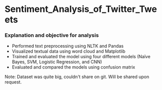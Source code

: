 # Sentiment_Analysis_of_Twitter_Tweets
### Explanation and objective for analysis 
- Performed text preprocessing using NLTK and Pandas  
- Visualized textual data using word cloud and Matplotlib 
- Trained and evaluated the model using four different models (Naïve Bayes, SVM, Logistic Regression, and CNN) 
- Evaluated and compared the models using confusion matrix 

Note: Dataset was quite big, couldn't share on git. Will be shared upon request.
